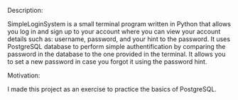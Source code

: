 Description:

SimpleLoginSystem is a small terminal program written in Python that allows you log in and sign up
to your account where you can view your account details such as: username, password, and your hint to the password.
It uses PostgreSQL database to perform simple authentification by comparing the password in the database to the one
provided in the terminal. It allows you to set a new password in case you forgot it using the password hint.

Motivation:

I made this project as an exercise to practice the basics of PostgreSQL.